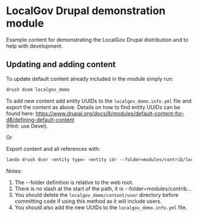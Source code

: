 # LocalGov Drupal demonstration module

Example content for demonstrating the LocalGov Drupal distribution and to help
with development.

## Updating and adding content

To update default content already included in the module simply run:

```bash
drush dcem localgov_demo
```

To add new content add entity UUIDs to the `localgov_demo.info.yml` file and
export the content as above. Details on how to find entity UUIDs can be found
here:
<https://www.drupal.org/docs/8/modules/default-content-for-d8/defining-default-content> \
(Hint: use Devel).

Or

Export content and all references with:

```bash
lando drush dcer <entity type> <entity id> --folder=modules/contrib/localgov_demo/content/
```

Notes:

1. The --folder definition is relative to the web root.
2. There is no slash at the start of the path, it is --folder=modules/contrib...
3. You should delete the `localgov_demo/content/user` directory before
committing code if using this method as it will include users.
4. You should also add the new UUIDs to the `localgov_demo.info.yml` file.

